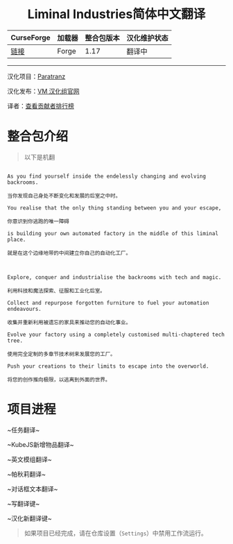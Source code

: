 <div align="center"> 
   <h1>Liminal Industries简体中文翻译</h1>
</div>

| CurseForge     | 加载器     | 整合包版本         | 汉化维护状态 |
| :------------- | :--------- | :----------------- | :----------- |
| [链接](https://www.curseforge.com/minecraft/modpacks/liminal-industries) | Forge | 1.17 | 翻译中       |

---

汉化项目：[Paratranz](https://paratranz.cn/projects/15786)

汉化发布：[VM 汉化组官网](https://vmct-cn.top/modpacks/liminal-industries)

译者：[查看贡献者排行榜](https://paratranz.cn/projects/15786/leaderboard)

# 整合包介绍

> 以下是机翻

~~~

As you find yourself inside the endelessly changing and evolving backrooms.

当你发现自己身处不断变化和发展的后室之中时。

You realise that the only thing standing between you and your escape,

你意识到你逃跑的唯一障碍

is building your own automated factory in the middle of this liminal place.

就是在这个边缘地带的中间建立你自己的自动化工厂。

 

Explore, conquer and industrialise the backrooms with tech and magic.

利用科技和魔法探索、征服和工业化后室。

Collect and repurpose forgotten furniture to fuel your automation endeavours.

收集并重新利用被遗忘的家具来推动您的自动化事业。

Evolve your factory using a completely customised multi-chaptered tech tree.

使用完全定制的多章节技术树来发展您的工厂。

Push your creations to their limits to escape into the overworld.

将您的创作推向极限，以逃离到外面的世界。

~~~

# 项目进程

~任务翻译~

~KubeJS新增物品翻译~

~英文模组翻译~

~帕秋莉翻译~

~对话框文本翻译~

~写翻译键~

~汉化新翻译键~

> 如果项目已经完成，请在仓库设置（`Settings`）中禁用工作流运行。
